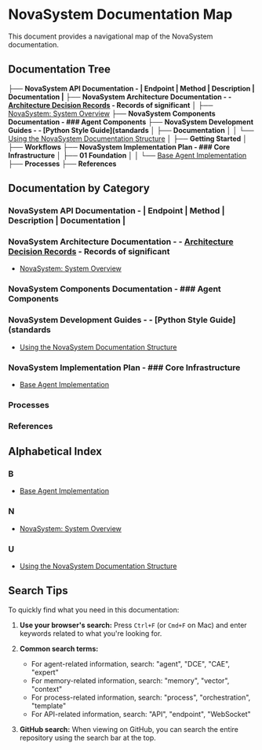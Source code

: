 # NovaSystem Documentation Map

This document provides a navigational map of the NovaSystem documentation.

## Documentation Tree

├── **NovaSystem API Documentation - | Endpoint | Method | Description | Documentation |**
├── **NovaSystem Architecture Documentation - - [Architecture Decision Records](decisions/README.md) - Records of significant**
│   ├── [NovaSystem: System Overview](architecture/01-system-overview.md)
├── **NovaSystem Components Documentation - ### Agent Components**
├── **NovaSystem Development Guides - - [Python Style Guide](standards**
│   ├── **Documentation**
│   │   └── [Using the NovaSystem Documentation Structure](guides/documentation/structure.md)
│   ├── **Getting Started**
│   ├── **Workflows**
├── **NovaSystem Implementation Plan - ### Core Infrastructure**
│   ├── **01 Foundation**
│   │   └── [Base Agent Implementation](implementation/01-foundation/05-base-agent-implementation.md)
├── **Processes**
├── **References**

## Documentation by Category

### NovaSystem API Documentation - | Endpoint | Method | Description | Documentation |


### NovaSystem Architecture Documentation - - [Architecture Decision Records](decisions/README.md) - Records of significant

- [NovaSystem: System Overview](architecture/01-system-overview.md)

### NovaSystem Components Documentation - ### Agent Components


### NovaSystem Development Guides - - [Python Style Guide](standards

- [Using the NovaSystem Documentation Structure](guides/documentation/structure.md)

### NovaSystem Implementation Plan - ### Core Infrastructure

- [Base Agent Implementation](implementation/01-foundation/05-base-agent-implementation.md)

### Processes


### References


## Alphabetical Index

### B

- [Base Agent Implementation](implementation/01-foundation/05-base-agent-implementation.md)

### N

- [NovaSystem: System Overview](architecture/01-system-overview.md)

### U

- [Using the NovaSystem Documentation Structure](guides/documentation/structure.md)


## Search Tips

To quickly find what you need in this documentation:

1. **Use your browser's search:** Press `Ctrl+F` (or `Cmd+F` on Mac) and enter keywords related to what you're looking for.

2. **Common search terms:**
   - For agent-related information, search: "agent", "DCE", "CAE", "expert"
   - For memory-related information, search: "memory", "vector", "context"
   - For process-related information, search: "process", "orchestration", "template"
   - For API-related information, search: "API", "endpoint", "WebSocket"

3. **GitHub search:** When viewing on GitHub, you can search the entire repository using the search bar at the top.
